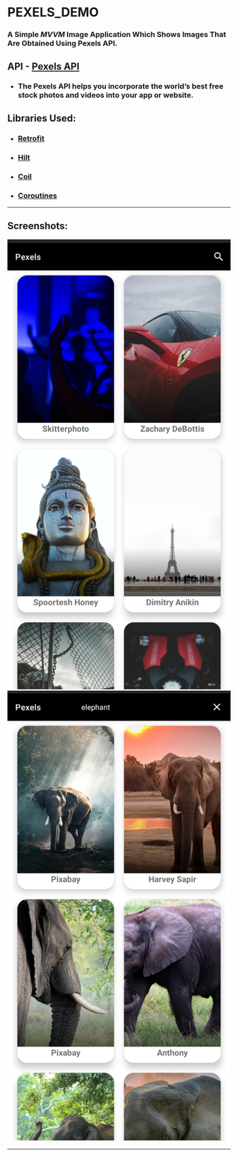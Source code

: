 # **PEXELS_DEMO**


### A Simple ***MVVM*** Image Application Which Shows Images That Are Obtained Using Pexels API.



## API - [Pexels API](https://www.pexels.com/api/)
- ### The Pexels API helps you incorporate the world’s best free stock photos and videos into your app or website.


## Libraries Used:
- ### [Retrofit](https://square.github.io/retrofit/)
- ### [Hilt](https://developer.android.com/training/dependency-injection/hilt-android)
- ### [Coil](https://coil-kt.github.io/coil/getting_started/)
- ### [Coroutines](https://developer.android.com/kotlin/coroutines)
---

## **Screenshots:**
![Home_Page](screenshots/screenshot1.jpg)
![Home_Page2](screenshots/screenshot2.jpg)

---
